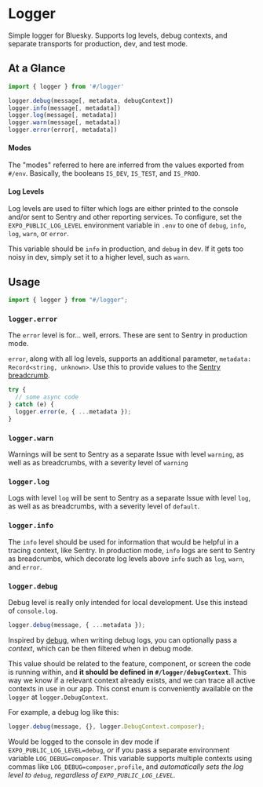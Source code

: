 # Logger

Simple logger for Bluesky. Supports log levels, debug contexts, and separate
transports for production, dev, and test mode.

## At a Glance

```typescript
import { logger } from '#/logger'

logger.debug(message[, metadata, debugContext])
logger.info(message[, metadata])
logger.log(message[, metadata])
logger.warn(message[, metadata])
logger.error(error[, metadata])
```

#### Modes

The "modes" referred to here are inferred from the values exported from `#/env`.
Basically, the booleans `IS_DEV`, `IS_TEST`, and `IS_PROD`.

#### Log Levels

Log levels are used to filter which logs are either printed to the console
and/or sent to Sentry and other reporting services. To configure, set the
`EXPO_PUBLIC_LOG_LEVEL` environment variable in `.env` to one of `debug`,
`info`, `log`, `warn`, or `error`.

This variable should be `info` in production, and `debug` in dev. If it gets too
noisy in dev, simply set it to a higher level, such as `warn`.

## Usage

```typescript
import { logger } from "#/logger";
```

### `logger.error`

The `error` level is for... well, errors. These are sent to Sentry in production mode.

`error`, along with all log levels, supports an additional parameter, `metadata: Record<string, unknown>`. Use this to provide values to the [Sentry
breadcrumb](https://docs.sentry.io/platforms/react-native/enriching-events/breadcrumbs/#manual-breadcrumbs).

```typescript
try {
  // some async code
} catch (e) {
  logger.error(e, { ...metadata });
}
```

### `logger.warn`

Warnings will be sent to Sentry as a separate Issue with level `warning`, as
well as as breadcrumbs, with a severity level of `warning`

### `logger.log`

Logs with level `log` will be sent to Sentry as a separate Issue with level `log`, as
well as as breadcrumbs, with a severity level of `default`.

### `logger.info`

The `info` level should be used for information that would be helpful in a
tracing context, like Sentry. In production mode, `info` logs are sent
to Sentry as breadcrumbs, which decorate log levels above `info` such as `log`,
`warn`, and `error`.

### `logger.debug`

Debug level is really only intended for local development. Use this instead of
`console.log`.

```typescript
logger.debug(message, { ...metadata });
```

Inspired by [debug](https://www.npmjs.com/package/debug), when writing debug
logs, you can optionally pass a _context_, which can be then filtered when in
debug mode.

This value should be related to the feature, component, or screen
the code is running within, and **it should be defined in `#/logger/debugContext`**.
This way we know if a relevant context already exists, and we can trace all
active contexts in use in our app. This const enum is conveniently available on
the `logger` at `logger.DebugContext`.

For example, a debug log like this:

```typescript
logger.debug(message, {}, logger.DebugContext.composer);
```

Would be logged to the console in dev mode if `EXPO_PUBLIC_LOG_LEVEL=debug`, _or_ if you
pass a separate environment variable `LOG_DEBUG=composer`. This variable supports
multiple contexts using commas like `LOG_DEBUG=composer,profile`, and _automatically
sets the log level to `debug`, regardless of `EXPO_PUBLIC_LOG_LEVEL`._
